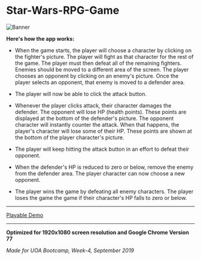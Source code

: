 # Star-Wars-RPG-Game

![Banner](public/images/githubtpl.png)

**Here's how the app works:**

*   When the game starts, the player will choose a character by clicking on the fighter's picture. The player will fight as that character for the rest of the game.
The player must then defeat all of the remaining fighters. Enemies should be moved to a different area of the screen.
The player chooses an opponent by clicking on an enemy's picture.
Once the player selects an opponent, that enemy is moved to a defender area.

*   The player will now be able to click the attack button.


*   Whenever the player clicks attack, their character damages the defender. The opponent will lose HP (health points). These points are displayed at the bottom of the defender's picture. 
The opponent character will instantly counter the attack. When that happens, the player's character will lose some of their HP. These points are shown at the bottom of the player character's picture.

*   The player will keep hitting the attack button in an effort to defeat their opponent.

*   When the defender's HP is reduced to zero or below, remove the enemy from the defender area. The player character can now choose a new opponent.

*   The player wins the game by defeating all enemy characters. The player loses the game the game if their character's HP falls to zero or below.

---

[Playable Demo](https://malinkamell.github.io/Star-Wars-RPG-Game/)

---

**Optimized for 1920x1080 screen resolution and Google Chrome Version 77**

_Made for UOA Bootcamp, Week-4, September 2019_

